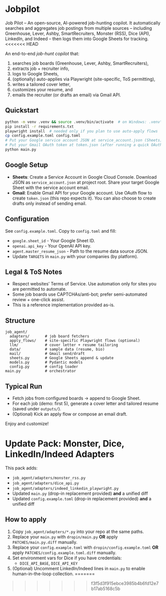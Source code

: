 # Jobpilot
Job Pilot – An open-source, AI-powered job-hunting copilot. It automatically searches and aggregates job postings from multiple sources – including Greenhouse, Lever, Ashby, SmartRecruiters, Monster (RSS), Dice (API), LinkedIn, and Indeed – then logs them into Google Sheets for tracking.
<<<<<<< HEAD

An end-to-end *job-hunt copilot* that:
1) searches job boards (Greenhouse, Lever, Ashby, SmartRecruiters),
2) extracts job + recruiter info,
3) logs to Google Sheets,
4) (optionally) auto-applies via Playwright (site-specific, ToS permitting),
5) writes a tailored cover letter,
6) customizes your resume, and
7) emails the recruiter (or drafts an email) via Gmail API.

## Quickstart

```bash
python -m venv .venv && source .venv/bin/activate  # on Windows: .venv\Scripts\activate
pip install -r requirements.txt
playwright install  # needed only if you plan to use auto-apply flows
cp config.example.toml config.toml
# Put your Google service account JSON at service_account.json (Sheets)
# Put your Gmail OAuth token at token.json (after running a quick OAuth flow)
python main.py
```

## Google Setup
- **Sheets**: Create a Service Account in Google Cloud Console. Download JSON as `service_account.json` at project root. Share your target Google Sheet with the service account email.
- **Gmail**: Enable Gmail API for your Google account. Use OAuth flow to create `token.json` (this repo expects it). You can also choose to create drafts only instead of sending email.

## Configuration
See `config.example.toml`. Copy to `config.toml` and fill:
- `google.sheet_id` - Your Google Sheet ID.
- `openai.api_key` - Your OpenAI API key.
- `agent.master_resume_json` - Path to the resume data source JSON.
- Update `TARGETS` in `main.py` with your companies (by platform).

## Legal & ToS Notes
- Respect websites’ Terms of Service. Use automation only for sites you are permitted to automate.
- Some job boards use CAPTCHAs/anti-bot; prefer semi-automated review + one-click assist.
- This is a reference implementation provided as-is.

## Structure
```
job_agent/
  adapters/       # job board fetchers
  apply_flows/    # site-specific Playwright flows (optional)
  llm/            # cover letter + resume tailoring
  data/           # sample data (resume, bio)
  mail/           # Gmail send/draft
  sheets.py       # Google Sheets append & update
  models.py       # Pydantic models
  config.py       # config loader
main.py           # orchestrator
```

## Typical Run
- Fetch jobs from configured boards → append to Google Sheet.
- For each job (demo: first 5), generate a cover letter and tailored resume (saved under `outputs/`).
- (Optional) Kick an apply flow or compose an email draft.

Enjoy and customize!


# Update Pack: Monster, Dice, LinkedIn/Indeed Adapters

This pack adds:
- `job_agent/adapters/monster_rss.py`
- `job_agent/adapters/dice_api.py`
- `job_agent/adapters/indeed_linkedin_playwright.py`
- Updated `main.py` (drop-in replacement provided) **and** a unified diff
- Updated `config.example.toml` (drop-in replacement provided) **and** a unified diff

## How to apply
1. Copy `job_agent/adapters/*.py` into your repo at the same paths.
2. Replace your `main.py` with `dropin/main.py` **OR** apply `PATCHES/main.py.diff` manually.
3. Replace your `config.example.toml` with `dropin/config.example.toml` **OR** apply `PATCHES/config.example.toml.diff` manually.
4. Set environment vars for Dice if you have credentials:
   - `DICE_API_BASE`, `DICE_API_KEY`
5. (Optional) Uncomment LinkedIn/Indeed lines in `main.py` to enable human-in-the-loop collection.
=======
>>>>>>> f3f5d3f915ebce3985b4b6fd12e7b17ab5168c5b
